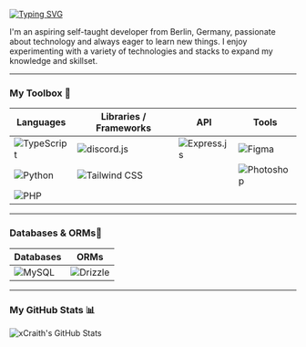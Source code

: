 [![Typing SVG](https://readme-typing-svg.demolab.com?font=Fira+Code&pause=1000&random=false&width=435&lines=Hello+World;I'm+Justin)](https://git.io/typing-svg)

I'm an aspiring self-taught developer from Berlin, Germany, passionate about technology and always eager to learn new things. I enjoy experimenting with a variety of technologies and stacks to expand my knowledge and skillset.

---

### My Toolbox 🧰

| **Languages** | **Libraries / Frameworks** | **API** | **Tools** |
|---------------|-----------------------------|--------|----------|
| ![TypeScript](https://img.shields.io/badge/TypeScript-3178C6?style=for-the-badge&logo=typescript&logoColor=white)  | ![discord.js](https://img.shields.io/badge/discord.js-5865F2?style=for-the-badge&logo=discord&logoColor=white) | ![Express.js](https://img.shields.io/badge/Express.js-000000?style=for-the-badge&logo=express&logoColor=white) | ![Figma](https://img.shields.io/badge/Figma-F24E1E?style=for-the-badge&logo=figma&logoColor=white) | | ![jQuery](https://img.shields.io/badge/jQuery-0769AD?style=for-the-badge&logo=jquery&logoColor=white) | | ![Postman](https://img.shields.io/badge/Postman-FF6C37?style=for-the-badge&logo=postman&logoColor=white) |
| ![Python](https://img.shields.io/badge/Python-3776AB?style=for-the-badge&logo=python&logoColor=white) | ![Tailwind CSS](https://img.shields.io/badge/Tailwind_CSS-38B2AC?style=for-the-badge&logo=tailwind-css&logoColor=white) | | ![Photoshop](https://img.shields.io/badge/Photoshop-31A8FF?style=for-the-badge&logo=adobe-photoshop&logoColor=white) |
| ![PHP](https://img.shields.io/badge/PHP-777BB4?style=for-the-badge&logo=php&logoColor=white) |   | |

---

### Databases & ORMs💾

| **Databases** | **ORMs** |
|--------------|---------|
| ![MySQL](https://img.shields.io/badge/MySQL-4479A1?style=for-the-badge&logo=mysql&logoColor=white) | ![Drizzle](https://img.shields.io/badge/Drizzle-01A9DB?style=for-the-badge&logo=drizzle&logoColor=white) |

---

### My GitHub Stats 📊

![xCraith's GitHub Stats](https://github-readme-stats.vercel.app/api?username=xCraith&show_icons=true&theme=dark)
